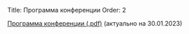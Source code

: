 Title: Программа конференции
Order: 2

[Программа конференции (.pdf)](files/Программа%20ВЗМШ%202023.pdf) (актуально на 30.01.2023)
